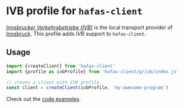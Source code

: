 # IVB profile for `hafas-client`

[*Innsbrucker Verkehrsbetriebe (IVB)*](https://de.wikipedia.org/wiki/Innsbrucker_Verkehrsbetriebe_und_Stubaitalbahn) is the local transport provider of [Innsbruck](https://en.wikipedia.org/wiki/Innsbruck). This profile adds *IVB* support to `hafas-client`.

## Usage

```js
import {createClient} from 'hafas-client'
import {profile as ivbProfile} from 'hafas-client/p/ivb/index.js'

// create a client with IVB profile
const client = createClient(ivbProfile, 'my-awesome-program')
```

Check out the [code examples](example.js).
